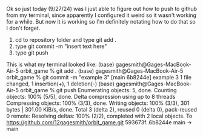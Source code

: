Ok so just today (9/27/24) was I just able to figure out how to push to github from my terminal, since apparently I configured it weird so it wasn't working for a while. But now it is working so I'm definitely notating how to do that so I don't forget.
1) cd to repository folder and type git add .
2) type git commit -m "insert text here"
3) type git push

This is what my terminal looked like:
(base) gagesmith@Gages-MacBook-Air-5 orbit_game % git add .
(base) gagesmith@Gages-MacBook-Air-5 orbit_game % git commit -m "example 3"
[main 6b8244e] example 3
 1 file changed, 1 insertion(+), 1 deletion(-)
(base) gagesmith@Gages-MacBook-Air-5 orbit_game % git push
Enumerating objects: 5, done.
Counting objects: 100% (5/5), done.
Delta compression using up to 8 threads
Compressing objects: 100% (3/3), done.
Writing objects: 100% (3/3), 301 bytes | 301.00 KiB/s, done.
Total 3 (delta 2), reused 0 (delta 0), pack-reused 0
remote: Resolving deltas: 100% (2/2), completed with 2 local objects.
To https://github.com/12gagesmith/orbit_game.git
   593673f..6b8244e  main -> main
   
